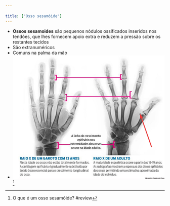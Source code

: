```yaml
---

title: ["Osso sesamóide"]
---
```

+ **Ossos sesamoides** são pequenos nódulos ossificados inseridos nos tendões, que lhes fornecem apoio extra e reduzem a pressão sobre os restantes tecidos
+ São extranuméricos
+ Comuns na palma da mão 
+ ![Pasted image 20210413131218.png](Pasted%20image%2020210413131218.png)[^870701]

[^870701]: O que é um osso sesamóide?
#review 
